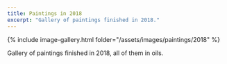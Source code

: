 ```yaml
---
title: Paintings in 2018
excerpt: "Gallery of paintings finished in 2018."
---
```


{% include image-gallery.html folder="/assets/images/paintings/2018" %}

Gallery of paintings finished in 2018, all of them in oils.

